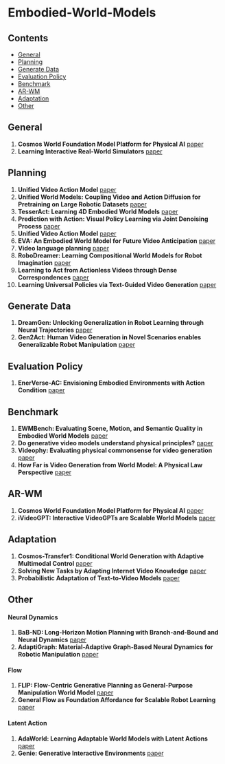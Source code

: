# Embodied-World-Models


## Contents

- [General](#general)
- [Planning](#planning)
- [Generate Data](#generate-data)
- [Evaluation Policy](#evaluation-policy)
- [Benchmark](#benchmark)
- [AR-WM](#AR-WM)
- [Adaptation](#adaptation)
- [Other](#other)


## General
1. **Cosmos World Foundation Model Platform for Physical AI** [paper](https://arxiv.org/abs/2501.03575)
2. **Learning Interactive Real-World Simulators** [paper](https://arxiv.org/abs/2310.06114)

## Planning
1. **Unified Video Action Model** [paper](https://arxiv.org/abs/2503.00200)
2. **Unified World Models: Coupling Video and Action Diffusion for Pretraining on Large Robotic Datasets** [paper](https://arxiv.org/abs/2504.02792)
3. **TesserAct: Learning 4D Embodied World Models** [paper](https://arxiv.org/abs/2504.20995)
4. **Prediction with Action: Visual Policy Learning via Joint Denoising Process** [paper](https://arxiv.org/abs/2411.18179)
5. **Unified Video Action Model** [paper](https://arxiv.org/abs/2503.00200)
6. **EVA: An Embodied World Model for Future Video Anticipation** [paper](https://arxiv.org/abs/2410.15461)
7. **Video language planning** [paper](https://arxiv.org/abs/2310.10625)
8. **RoboDreamer: Learning Compositional World Models for Robot Imagination** [paper](https://arxiv.org/abs/2404.12377)
9. **Learning to Act from Actionless Videos through Dense Correspondences** [paper](https://arxiv.org/abs/2310.08576)
10. **Learning Universal Policies via Text-Guided Video Generation** [paper](https://arxiv.org/abs/2302.00111)

## Generate Data
1. **DreamGen: Unlocking Generalization in Robot Learning through Neural Trajectories** [paper](https://arxiv.org/abs/2505.12705)
2. **Gen2Act: Human Video Generation in Novel Scenarios enables Generalizable Robot Manipulation** [paper](https://arxiv.org/abs/2409.16283)

## Evaluation Policy
1. **EnerVerse-AC: Envisioning Embodied Environments with Action Condition** [paper](https://arxiv.org/abs/2505.09723)

## Benchmark
1. **EWMBench: Evaluating Scene, Motion, and Semantic Quality in Embodied World Models** [paper](https://arxiv.org/abs/2505.09694)
2. **Do generative video models understand physical principles?** [paper](https://arxiv.org/abs/2501.09038)
3. **Videophy:
Evaluating physical commonsense for video generation** [paper](https://arxiv.org/abs/2406.03520)
3. **How Far is Video Generation from World Model: A Physical Law Perspective** [paper](https://arxiv.org/abs/2411.02385)

## AR-WM
1. **Cosmos World Foundation Model Platform for Physical AI** [paper](https://arxiv.org/abs/2501.03575)
2. **iVideoGPT: Interactive VideoGPTs are Scalable World Models** [paper](https://arxiv.org/abs/2405.15223)

## Adaptation
1. **Cosmos-Transfer1: Conditional World Generation with Adaptive Multimodal Control** [paper](https://arxiv.org/abs/2503.14492)
2. **Solving New Tasks by Adapting Internet Video Knowledge** [paper](https://arxiv.org/abs/2504.15369)
3. **Probabilistic Adaptation of Text-to-Video Models** [paper](https://arxiv.org/abs/2306.01872)


## Other

#### Neural Dynamics
1. **BaB-ND: Long-Horizon Motion Planning with Branch-and-Bound and Neural Dynamics** [paper](https://arxiv.org/abs/2412.09584)
2. **AdaptiGraph: Material-Adaptive Graph-Based Neural Dynamics for Robotic Manipulation** [paper](https://arxiv.org/abs/2407.07889)

#### Flow
1. **FLIP: Flow-Centric Generative Planning as General-Purpose Manipulation World Model** [paper](https://arxiv.org/abs/2412.08261)
2. **General Flow as Foundation Affordance for Scalable Robot Learning** [paper](https://arxiv.org/abs/2401.11439)

#### Latent Action
1. **AdaWorld: Learning Adaptable World Models with Latent Actions** [paper](https://arxiv.org/abs/2503.18938)
2. **Genie: Generative Interactive Environments** [paper](https://arxiv.org/abs/2402.15391)
